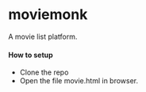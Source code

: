 # moviemonk

A movie list platform.

#### How to setup
- Clone the repo
- Open the file movie.html in browser.
